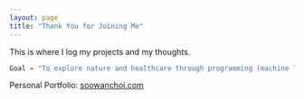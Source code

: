 ```yaml
---
layout: page
title: "Thank You for Joining Me"
---
```

This is where I log my projects and my thoughts.
```python
Goal = "To explore nature and healthcare through programming (machine learning)!"
```

Personal Portfolio: [soowanchoi.com](https://www.soowanchoi.com)
